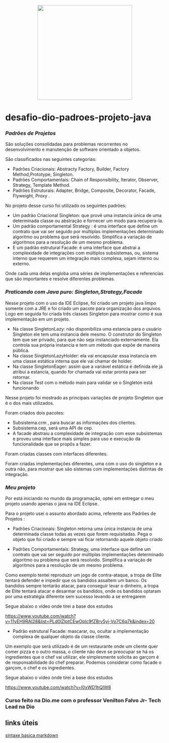 <p align="center">
 <img src="https://octodex.github.com/images/megacat-2.png" width="300" height="300">
</p>




# desafio-dio-padroes-projeto-java



### _Padrões de Projetos_	
São soluções consolidadas para problemas recorrentes no desenvolvimento e manutenção de software orientado a objetos.

São classificados nas seguintes categorias:
 
* Padrões Criacionais: Abstracty Factory, Builder, Factory Method,Prototype, Singleton. 
* Padrões Comportamentais: Chain of Responsibility, Iterator, Observer, Strategy, Template Method.
* Padrões Estruturais: Adapter, Bridge, Composite, Decorator, Facade, Flyweight, Proxy .

No projeto desse curso foi utilizado os seguintes padrões:

* Um padrão Criacional Singleton: que provê uma instancia única de uma determinada classe ou abstração e fornecer um modo para recupera-la.
* Um padrão comportamental Strategy : é uma interface que define um contrato que vai ser seguido por múltiplas implementações determinado algoritmo ou problema que será resolvido. Simplifica a variação de algoritmos para a resolução de um mesmo problema.
* E um padrão estrutural Facade: é uma interface que abstrai a complexidade de integrações com múltiplos subsistemas, ou, sistema interno que requerem um integração mais complexa, sejam interno ou externo.

Onde cada uma delas engloba uma séries de implementações e referencias que são importantes e resolve diferentes problemas.
	
### _Praticando com Java puro: Singleton,Strategy,Facade_

Nesse projeto com o uso da IDE Eclipse, foi criado um projeto java limpo somente com a JRE e foi criado um pacote para organização dos arquivos. Logo em seguida foi criada três classes Singleton para mostrar como é sua implementação em um projeto.

* Na classe SingletonLazy:  não disponibiliza uma estancia para o usuário Singleton ele tem uma instancia dele mesmo. O construtor do Singleton tem que ser privado, para que não seja instanciado externamente. Ela controla sua própria instancia e tem um método que expõe de maneira pública.
* Na classe SingletonLazyHolder: ela vai encapsular essa instancia em uma classe estática interna que ele vai chamar de holder. 
* Na classe SingletonEager:  assim que a variável estática é definida ele já atribui a estancia, quando for chamada vai estar pronta para ser retornar.
* Na classe Test com o método main para validar se o Singleton está funcionando

Nesse projeto foi mostrado as principais variações de projeto Singleton que é o dos mais utilizados.

Foram criados dois pacotes:

* Subsistema.crm , para buscar as informações dos clientes.
* Subsistema.cep, será uma API de cep.
* A facade abstraiu a complexidade de integração com esse subsistemas e proveu uma interface mais simples para uso e execução da funcionalidade que se propôs a fazer.

Foram criadas classes com interfaces diferentes. 

Foram criadas implementações diferentes, uma com o uso do singleton e a outra não, para mostrar que são sistemas com implementações distintas de integração.


### _Meu projeto_

Por está iniciando no mundo da programação, optei em entregar o meu projeto usando apenas o java na IDE Eclipse. 

Para o projeto usei o assunto abordado acima, referente aos Padrões de Projetos :

* Padrões Criacionais: Singleton retorna uma única instancia de uma determinada classe todas as vezes que forem requisitadas. 
Pega o objeto que foi criado e sempre vai ficar retornando aquele objeto criado

* Padrões Comportamentais: Strategy, uma interface que define um contrato que vai ser seguido por múltiplas implementações determinado algoritmo ou problema que será resolvido.
Simplifica a variação de algoritmos para a resolução de um mesmo problema.

Como exemplo tentei reproduzir um jogo de contra-ataque, a tropa de Elite tentará defender e impedir que os bandidos assaltem um banco.
Os bandidos sempre tentarão atacar, para conseguir levar o dinheiro, a tropa de Elite tentará atacar e desarmar os bandidos, onde os bandidos optaram por uma estratégia diferente sem sucesso levando a se entregarem

Segue abaixo o vídeo onde tirei a base dos estudos

https://www.youtube.com/watch?v=11yEH9RAI28&list=PLd0lZIptCEwOplc9fZ8rv5yj-Vo7C6q7k&index=20

* Padrão estrutural Facade: mascarar, ou, ocultar a implementação complexa de qualquer objeto da classe cliente. 

Um exemplo que será utilizado é de  um restaurante onde um cliente quer comer pizza e o outro massa, o cliente não deve se preocupar se há os ingredientes que o chef vai utilizar, ele simplesmente solicita ao garçom é de responsabilidade do chef preparar.
Podemos considerar como facade o garçom, o chef e os ingredientes.

Segue abaixo o vídeo onde tirei a base dos estudos

https://www.youtube.com/watch?v=I0xWD1hQlW8

### Curso feito na Dio.me com o professor Venilton Falvo Jr- Tech Lead na Dio 

## links úteis

[sintaxe basica markdown](https://www.dio.me/)


